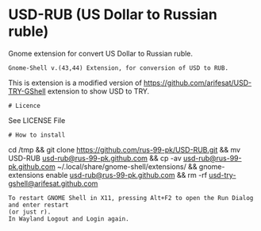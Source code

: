 # USD-RUB (US Dollar to Russian ruble)
Gnome extension for convert US Dollar to Russian ruble.
```
Gnome-Shell v.(43,44) Extension, for conversion of USD to RUB.
```
This is extension is a modified  version of https://github.com/arifesat/USD-TRY-GShell extension to show USD to TRY.


```
# Licence
```
See LICENSE File


```
# How to install
```
cd /tmp && git clone https://github.com/rus-99-pk/USD-RUB.git && mv USD-RUB usd-rub@rus-99-pk.github.com && cp -av usd-rub@rus-99-pk.github.com ~/.local/share/gnome-shell/extensions/ && gnome-extensions enable usd-rub@rus-99-pk.github.com && rm -rf usd-try-gshell@arifesat.github.com


```
To restart GNOME Shell in X11, pressing Alt+F2 to open the Run Dialog and enter restart 
(or just r). 
In Wayland Logout and Login again.

